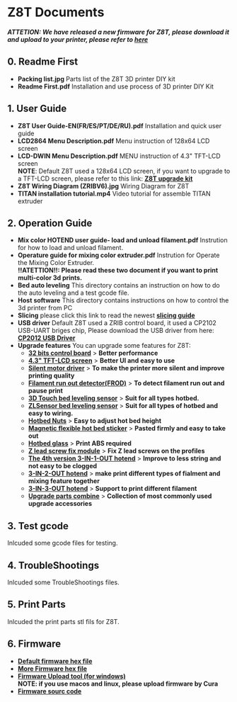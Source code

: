 # Z8T Documents
***ATTETION: We have released a new firmware for Z8T, please download it and upload to your printer, please refer to [here](https://github.com/ZONESTAR3D/Firmware/tree/master/Z8/Z8T/ZRIBV6(default)/Firmware/V2.0.0/LCD12864)***     
## 0. Readme First
- **Packing list.jpg** Parts list of the Z8T 3D printer DIY kit    
- **Readme First.pdf** Installation and use process of 3D printer DIY Kit  
## 1. User Guide
- **Z8T User Guide-EN(FR/ES/PT/DE/RU).pdf**  Installation and quick user guide  
- **LCD2864 Menu Description.pdf** Menu instruction of 128x64 LCD screen    
- **LCD-DWIN Menu Description.pdf** MENU instruction of 4.3" TFT-LCD screen   
**NOTE**: Default Z8T used a 128x64 LCD screen, if you want to upgrade to a TFT-LCD screen, please refer to this link: [**Z8T upgrade kit**](https://www.aliexpress.com/item/1005002019863241.html)   
- **Z8T Wiring Diagram (ZRIBV6).jpg**  Wiring Diagram for Z8T  
- **TITAN installation tutorial.mp4**  Video tutorial for assemble TITAN extruder  
## 2. Operation Guide 
- **Mix color HOTEND user guide- load and unload filament.pdf** Instrution for how to load and unload filament.  
- **Operature guide for mixing color extruder.pdf**  Instrution for Operate the Mixing Color Extruder.   
**!!ATETTION!!: Please read these two document if you want to print multi-color 3d prints.**  
- **Bed auto leveling** This directory contains an instruction on how to do the auto leveling and a test gcode file.    
- **Host software** This directory contains instructions on how to control the 3d printer from PC  
- **Slicing** please click this link to read the newest [**slicing guide**](https://github.com/ZONESTAR3D/Slicing-Guide)  
- **USB driver** Default Z8T used a ZRIB control board, it used a CP2102 USB-UART briges chip, Please download the USB driver from here:
[**CP2012 USB Driver**](https://www.silabs.com/interface/usb-bridges/classic/device.cp2102)   
- **Upgrade features** You can upgrade some features for Z8T:
  - [**32 bits control board**](https://www.aliexpress.com/item/1005001300737027.html) > **Better performance**   
  - [**4.3" TFT-LCD screen**](https://www.aliexpress.com/item/1005002378065646.html) > **Better UI and easy to use**
  - [**Silent motor driver**](https://www.aliexpress.com/item/4000596369015.html) > **To make the printer more silent and improve printing quality**
  - [**Filament run out detector(FROD)**](https://www.aliexpress.com/item/4001309957376.html)  > **To detect filament run out and pause print**
  - [**3D Touch bed leveling sensor**](https://www.aliexpress.com/item/1005001464420529.html) > **Suit for all types hotbed.**
  - [**ZLSensor bed leveling sensor**](https://www.aliexpress.com/item/1005002865311470.html) > **Suit for all types of hotbed and easy to wiring.**
  - [**Hotbed Nuts**](https://www.aliexpress.com/item/4000726717520.html) > **Easy to adjust hot bed height** 
  - [**Magnetic flexible hot bed sticker**](https://www.aliexpress.com/item/4000793898821.html)  > **Pasted firmly and easy to take out**
  - [**Hotbed glass**](https://www.aliexpress.com/item/4001317243160.html) > **Print ABS required**       
  - [**Z lead screw fix module**](https://www.aliexpress.com/item/1005002401708373.html) > **Fix Z lead screws on the profiles**
  - [**The 4th version 3-IN-1-OUT hotend**](https://www.aliexpress.com/item/1005001635908007.html) > **Improve to less string and not easy to be clogged**  
  - [**3-IN-2-OUT hotend**](https://www.aliexpress.com/item/1005001275429959.html) > **make print different types of fialment and mixing feature together**  
  - [**3-IN-3-OUT hotend**](https://www.aliexpress.com/item/1005001275429959.html)  > **Support to print different filament**          
  - [**Upgrade parts combine**](https://www.aliexpress.com/item/1005002019863241.html)  > **Collection of most commonly used upgrade accessories**
## 3. Test gcode
Inlcuded some gcode files for testing.  
## 4. TroubleShootings
Inlcuded some TroubleShootings files. 
## 5. Print Parts
Inlcuded the print parts stl fils for Z8T.
## 6. Firmware 
- [**Default firmware hex file**](https://github.com/ZONESTAR3D/Firmware/tree/master/Z8/Z8T/ZRIBV6(default)/Firmware/V2.0.0/LCD12864)     
- [**More Firmware hex file**](https://github.com/ZONESTAR3D/Firmware/tree/master/Z8/Z8T)  
- [**Firmware Upload tool (for windows)**](https://github.com/ZONESTAR3D/Firmware/tree/master/Firmware%20Upload%20tools%20for%20ZRIB%20and%20ZMIB)   
**NOTE: if you use macos and linux, please upload firmware by Cura**   
- [**Firmware sourc code**](https://github.com/ZONESTAR3D/source-code-for-3d-printer)

   